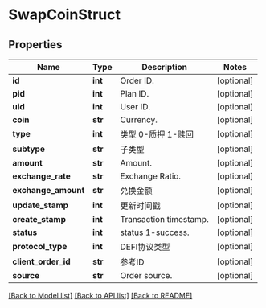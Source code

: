 # SwapCoinStruct

## Properties
Name | Type | Description | Notes
------------ | ------------- | ------------- | -------------
**id** | **int** | Order ID. | [optional] 
**pid** | **int** | Plan ID. | [optional] 
**uid** | **int** | User ID. | [optional] 
**coin** | **str** | Currency. | [optional] 
**type** | **int** | 类型 0-质押 1-赎回 | [optional] 
**subtype** | **str** | 子类型 | [optional] 
**amount** | **str** | Amount. | [optional] 
**exchange_rate** | **str** | Exchange Ratio. | [optional] 
**exchange_amount** | **str** | 兑换金额 | [optional] 
**update_stamp** | **int** | 更新时间戳 | [optional] 
**create_stamp** | **int** | Transaction timestamp. | [optional] 
**status** | **int** | status 1-success. | [optional] 
**protocol_type** | **int** | DEFI协议类型 | [optional] 
**client_order_id** | **str** | 参考ID | [optional] 
**source** | **str** | Order source. | [optional] 

[[Back to Model list]](../README.md#documentation-for-models) [[Back to API list]](../README.md#documentation-for-api-endpoints) [[Back to README]](../README.md)


